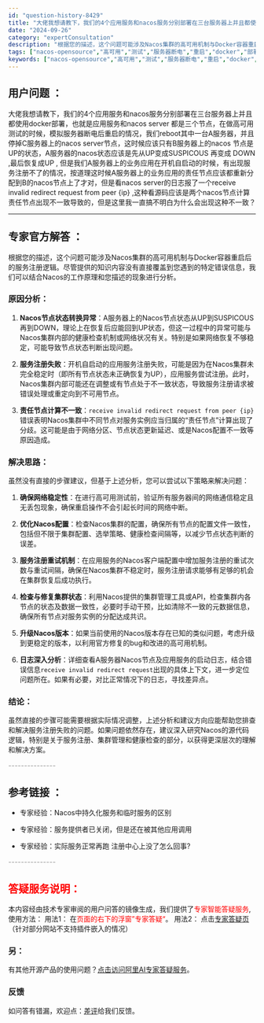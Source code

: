 ```yaml
---
id: "question-history-8429"
title: "大佬我想请教下，我们的4个应用服务和nacos服务分别部署在三台服务器上并且都使用docker部署，也就是"
date: "2024-09-26"
category: "expertConsultation"
description: "根据您的描述，这个问题可能涉及Nacos集群的高可用机制与Docker容器重启后的服务注册逻辑。尽管提供的知识内容没有直接覆盖到您遇到的特定错误信息，我们可以结合Nacos的工作原理和您描述的现象进行分析。### 原因分析：1. **Nacos节点状态转换异常**：A服务器上的Nacos节点状态从U"
tags: ["nacos-opensource","高可用","测试","服务器断电","重启","docker","部署"]
keywords: ["nacos-opensource","高可用","测试","服务器断电","重启","docker","部署"]
---
```


## 用户问题 ： 
 大佬我想请教下，我们的4个应用服务和nacos服务分别部署在三台服务器上并且都使用docker部署，也就是应用服务和nacos server 都是三个节点，在做高可用测试的时候，模拟服务器断电后重启的情况，我们reboot其中一台A服务器，并且停掉C服务器上的nacos server节点，这时候应该只有B服务器上的nacos 节点是UP的状态，A服务器的nacos状态应该是先从UP变成SUSPICOUS 再变成 DOWN ,最后恢复成UP , 但是我们A服务器上的业务应用在开机自启动的时候，有出现服务注册不了的情况，按道理这时候A服务器上的业务应用的责任节点应该都重新分配到B的nacos节点上了才对，但是看nacos server的日志报了一个receive invalid redirect request from peer {ip} ,这种看源码应该是两个nacos节点计算责任节点出现不一致导致的，但是这里我一直搞不明白为什么会出现这种不一致？  

---------------
## 专家官方解答 ：

根据您的描述，这个问题可能涉及Nacos集群的高可用机制与Docker容器重启后的服务注册逻辑。尽管提供的知识内容没有直接覆盖到您遇到的特定错误信息，我们可以结合Nacos的工作原理和您描述的现象进行分析。

### 原因分析：
1. **Nacos节点状态转换异常**：A服务器上的Nacos节点状态从UP到SUSPICOUS再到DOWN，理论上在恢复后应能回到UP状态，但这一过程中的异常可能与Nacos集群内部的健康检查机制或网络状况有关。特别是如果网络恢复不够稳定，可能导致节点状态判断出现问题。

2. **服务注册失败**：开机自启动的应用服务注册失败，可能是因为在Nacos集群未完全稳定时（即所有节点状态未正确恢复为UP），应用服务尝试注册。此时，Nacos集群内部可能还在调整或有节点处于不一致状态，导致服务注册请求被错误处理或重定向到不可用节点。

3. **责任节点计算不一致**：`receive invalid redirect request from peer {ip}`错误表明Nacos集群中不同节点对服务实例应当归属的“责任节点”计算出现了分歧。这可能是由于网络分区、节点状态更新延迟、或是Nacos配置不一致等原因造成。

### 解决思路：
虽然没有直接的步骤建议，但基于上述分析，您可以尝试以下策略来解决问题：

1. **确保网络稳定性**：在进行高可用测试前，验证所有服务器间的网络通信稳定且无丢包现象，确保重启操作不会引起长时间的网络中断。

2. **优化Nacos配置**：检查Nacos集群的配置，确保所有节点的配置文件一致性，包括但不限于集群配置、选举策略、健康检查间隔等，以减少节点状态判断的误差。

3. **服务注册重试机制**：在应用服务的Nacos客户端配置中增加服务注册的重试次数与重试间隔，确保在Nacos集群不稳定时，服务注册请求能够有足够的机会在集群恢复后成功执行。

4. **检查与修复集群状态**：利用Nacos提供的集群管理工具或API，检查集群内各节点的状态及数据一致性，必要时手动干预，比如清除不一致的元数据信息，确保所有节点对服务实例的分配达成共识。

5. **升级Nacos版本**：如果当前使用的Nacos版本存在已知的类似问题，考虑升级到更稳定的版本，以利用官方修复的bug和改进的高可用机制。

6. **日志深入分析**：详细查看A服务器Nacos节点及应用服务的启动日志，结合错误信息`receive invalid redirect request`出现的具体上下文，进一步定位问题所在。如果有必要，对比正常情况下的日志，寻找差异点。

### 结论：
虽然直接的步骤可能需要根据实际情况调整，上述分析和建议方向应能帮助您排查和解决服务注册失败的问题。如果问题依然存在，建议深入研究Nacos的源代码逻辑，特别是关于服务注册、集群管理和健康检查的部分，以获得更深层次的理解和解决方案。


<font color="#949494">---------------</font> 


## 参考链接 ：

* 专家经验：Nacos中持久化服务和临时服务的区别 
 
 * 专家经验：服务提供者已关闭，但是还在被其他应用调用 
 
 * 专家经验：实际服务正常再跑 注册中心上没了怎么回事? 


 <font color="#949494">---------------</font> 
 


## <font color="#FF0000">答疑服务说明：</font> 

本内容经由技术专家审阅的用户问答的镜像生成，我们提供了<font color="#FF0000">专家智能答疑服务</font>,使用方法：
用法1： 在<font color="#FF0000">页面的右下的浮窗”专家答疑“</font>。
用法2： 点击[专家答疑页](https://answer.opensource.alibaba.com/docs/intro)（针对部分网站不支持插件嵌入的情况）
### 另：


有其他开源产品的使用问题？[点击访问阿里AI专家答疑服务](https://answer.opensource.alibaba.com/docs/intro)。
### 反馈
如问答有错漏，欢迎点：[差评](https://ai.nacos.io/user/feedbackByEnhancerGradePOJOID?enhancerGradePOJOId=13650)给我们反馈。
